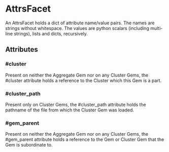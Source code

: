 # AttrsFacet

An AttrsFacet holds a dict of attribute name/value pairs.
The names are strings without whitespace. The values are
python scalars (including multi-line strings), lists and
dicts, recursively.

## Attributes

### #cluster

Present on neither the Aggregate Gem nor on
any Cluster Gems, the #cluster attribute 
holds a reference to the Cluster which this
Gem is a part.

### #cluster_path

Present only on Cluster Gems, the 
#cluster_path attribute holds the pathname 
of the file from which the Cluster Gem was
loaded.

### #gem_parent

Present on neither the Aggregate Gem nor on
any Cluster Gems, the #gem_parent
attribute holds a reference to the Gem or
Cluster Gem that the Gem is subordinate to.